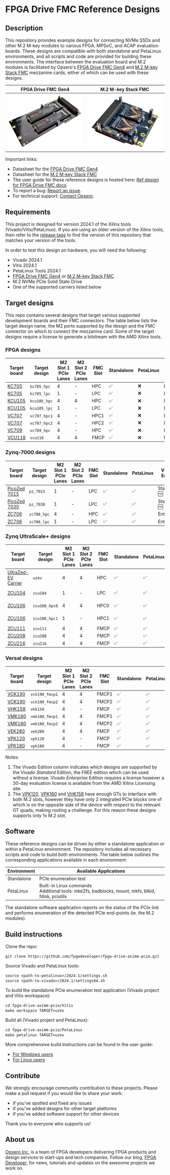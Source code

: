 # FPGA Drive FMC Reference Designs

## Description

This repository provides example designs for connecting NVMe SSDs and other M.2 M-key modules to various FPGA, MPSoC,
and ACAP evaluation boards. These designs are compatible with both standalone and PetaLinux environments, and all scripts
and code are provided for building these environments. The interface between the evaluation board and M.2 modules is 
facilitated by Opsero's [FPGA Drive FMC Gen4] and [M.2 M-key Stack FMC] mezzanine cards, either of which can be used with
these designs.

| FPGA Drive FMC Gen4 | M.2 M-key Stack FMC |
|---------------------|---------------------|
| ![FPGA Drive FMC Gen4](docs/source/images/fpga-drive-fmc-gen4.png "FPGA Drive FMC Gen4") | ![M.2 M-key Stack FMC](docs/source/images/m2-mkey-stack-fmc.png "M.2 M-key Stack FMC") |

Important links:

* Datasheet for the [FPGA Drive FMC Gen4]
* Datasheet for the [M.2 M-key Stack FMC]
* The user guide for these reference designs is hosted here: [Ref design for FPGA Drive FMC docs](https://refdesign.fpgadrive.com "Ref design for FPGA Drive FMC docs")
* To report a bug: [Report an issue](https://github.com/fpgadeveloper/fpga-drive-aximm-pcie/issues "Report an issue").
* For technical support: [Contact Opsero](https://opsero.com/contact-us "Contact Opsero").

## Requirements

This project is designed for version 2024.1 of the Xilinx tools (Vivado/Vitis/PetaLinux). 
If you are using an older version of the Xilinx tools, then refer to the 
[release tags](https://github.com/fpgadeveloper/fpga-drive-aximm-pcie/tags "releases")
to find the version of this repository that matches your version of the tools.

In order to test this design on hardware, you will need the following:

* Vivado 2024.1
* Vitis 2024.1
* PetaLinux Tools 2024.1
* [FPGA Drive FMC Gen4] or [M.2 M-key Stack FMC]
* M.2 NVMe PCIe Solid State Drive
* One of the supported carriers listed below

## Target designs

This repo contains several designs that target various supported development boards and their
FMC connectors. The table below lists the target design name, the M2 ports supported by the design and 
the FMC connector on which to connect the mezzanine card. Some of the target designs
require a license to generate a bitstream with the AMD Xilinx tools.

<!-- updater start -->
### FPGA designs

| Target board          | Target design   | M2 Slot 1<br> PCIe Lanes | M2 Slot 2<br> PCIe Lanes | FMC Slot    | Standalone | PetaLinux | Vivado<br> Edition |
|-----------------------|-----------------|--------------------------|--------------------------|-------------|-------|-------|-------|
| [KC705]               | `kc705_hpc`     | 4     | -     | HPC         | :white_check_mark: | :x:         | Enterprise |
| [KC705]               | `kc705_lpc`     | 1     | -     | LPC         | :white_check_mark: | :x:         | Enterprise |
| [KCU105]              | `kcu105_hpc`    | 4     | 4     | HPC         | :white_check_mark: | :x:         | Enterprise |
| [KCU105]              | `kcu105_lpc`    | 1     | -     | LPC         | :white_check_mark: | :x:         | Enterprise |
| [VC707]               | `vc707_hpc1`    | 4     | -     | HPC1        | :white_check_mark: | :x:         | Enterprise |
| [VC707]               | `vc707_hpc2`    | 4     | -     | HPC2        | :white_check_mark: | :x:         | Enterprise |
| [VC709]               | `vc709_hpc`     | 4     | -     | HPC         | :white_check_mark: | :x:         | Enterprise |
| [VCU118]              | `vcu118`        | 4     | 4     | FMCP        | :white_check_mark: | :x:         | Enterprise |

### Zynq-7000 designs

| Target board          | Target design   | M2 Slot 1<br> PCIe Lanes | M2 Slot 2<br> PCIe Lanes | FMC Slot    | Standalone | PetaLinux | Vivado<br> Edition |
|-----------------------|-----------------|--------------------------|--------------------------|-------------|-------|-------|-------|
| [PicoZed 7015]        | `pz_7015`       | 1     | -     | LPC         | :white_check_mark: | :white_check_mark: | Standard :free: |
| [PicoZed 7030]        | `pz_7030`       | 1     | -     | LPC         | :white_check_mark: | :white_check_mark: | Standard :free: |
| [ZC706]               | `zc706_hpc`     | 4     | -     | HPC         | :white_check_mark: | :white_check_mark: | Enterprise |
| [ZC706]               | `zc706_lpc`     | 1     | -     | LPC         | :white_check_mark: | :white_check_mark: | Enterprise |

### Zynq UltraScale+ designs

| Target board          | Target design   | M2 Slot 1<br> PCIe Lanes | M2 Slot 2<br> PCIe Lanes | FMC Slot    | Standalone | PetaLinux | Vivado<br> Edition |
|-----------------------|-----------------|--------------------------|--------------------------|-------------|-------|-------|-------|
| [UltraZed-EV Carrier] | `uzev`          | 4     | 4     | HPC         | :white_check_mark: | :white_check_mark: | Standard :free: |
| [ZCU104]              | `zcu104`        | 1     | -     | LPC         | :white_check_mark: | :white_check_mark: | Standard :free: |
| [ZCU106]              | `zcu106_hpc0`   | 4     | 4     | HPC0        | :white_check_mark: | :white_check_mark: | Standard :free: |
| [ZCU106]              | `zcu106_hpc1`   | 1     | -     | HPC1        | :white_check_mark: | :white_check_mark: | Standard :free: |
| [ZCU111]              | `zcu111`        | 4     | 4     | FMCP        | :white_check_mark: | :white_check_mark: | Enterprise |
| [ZCU208]              | `zcu208`        | 4     | 4     | FMCP        | :white_check_mark: | :white_check_mark: | Enterprise |
| [ZCU216]              | `zcu216`        | 4     | 4     | FMCP        | :white_check_mark: | :white_check_mark: | Enterprise |

### Versal designs

| Target board          | Target design   | M2 Slot 1<br> PCIe Lanes | M2 Slot 2<br> PCIe Lanes | FMC Slot    | Standalone | PetaLinux | Vivado<br> Edition |
|-----------------------|-----------------|--------------------------|--------------------------|-------------|-------|-------|-------|
| [VCK190]              | `vck190_fmcp1`  | 4     | 4     | FMCP1       | :white_check_mark: | :white_check_mark: | Enterprise |
| [VCK190]              | `vck190_fmcp2`  | 4     | 4     | FMCP2       | :white_check_mark: | :white_check_mark: | Enterprise |
| [VHK158]              | `vhk158`        | 4     | -     | FMCP        | :white_check_mark: | :white_check_mark: | Enterprise |
| [VMK180]              | `vmk180_fmcp1`  | 4     | 4     | FMCP1       | :white_check_mark: | :white_check_mark: | Enterprise |
| [VMK180]              | `vmk180_fmcp2`  | 4     | 4     | FMCP2       | :white_check_mark: | :white_check_mark: | Enterprise |
| [VEK280]              | `vek280`        | 4     | 4     | FMCP        | :white_check_mark: | :white_check_mark: | Enterprise |
| [VPK120]              | `vpk120`        | 4     | -     | FMCP        | :white_check_mark: | :white_check_mark: | Enterprise |
| [VPK180]              | `vpk180`        | 4     | -     | FMCP        | :white_check_mark: | :white_check_mark: | Enterprise |

[KC705]: https://www.xilinx.com/kc705
[KCU105]: https://www.xilinx.com/kcu105
[VC707]: https://www.xilinx.com/vc707
[VC709]: https://www.xilinx.com/vc709
[VCU118]: https://www.xilinx.com/vcu118
[PicoZed 7015]: https://www.xilinx.com/products/boards-and-kits/1-hypn9d.html
[PicoZed 7030]: https://www.xilinx.com/products/boards-and-kits/1-hypn9d.html
[ZC706]: https://www.xilinx.com/zc706
[UltraZed-EV Carrier]: https://www.xilinx.com/products/boards-and-kits/1-1s78dxb.html
[ZCU104]: https://www.xilinx.com/zcu104
[ZCU106]: https://www.xilinx.com/zcu106
[ZCU111]: https://www.xilinx.com/zcu111
[ZCU208]: https://www.xilinx.com/zcu208
[ZCU216]: https://www.xilinx.com/zcu216
[VCK190]: https://www.xilinx.com/vck190
[VHK158]: https://www.xilinx.com/vhk158
[VMK180]: https://www.xilinx.com/vmk180
[VEK280]: https://www.xilinx.com/vek280
[VPK120]: https://www.xilinx.com/vpk120
[VPK180]: https://www.xilinx.com/vpk180
<!-- updater end -->

Notes:

1. The Vivado Edition column indicates which designs are supported by the Vivado *Standard* Edition, the
   FREE edition which can be used without a license. Vivado *Enterprise* Edition requires
   a license however a 30-day evaluation license is available from the AMD Xilinx Licensing site.
2. The [VPK120], [VPK180] and [VHK158] have enough GTs to interface with both M.2 slots, however they have only 2 integrated PCIe blocks
   one of which is on the opposite side of the device with respect to the relevant GT quads, making routing a challenge.
   For this reason these designs supports only 1x M.2 slot.

## Software

These reference designs can be driven by either a standalone application or within a PetaLinux environment. 
The repository includes all necessary scripts and code to build both environments. The table 
below outlines the corresponding applications available in each environment:

| Environment      | Available Applications  |
|------------------|-------------------------|
| Standalone       | PCIe enumeration test |
| PetaLinux        | Built-in Linux commands<br>Additional tools: mke2fs, badblocks, mount, mkfs, blkid, fdisk, pciutils |

The standalone software application reports on the status of the PCIe link and 
performs enumeration of the detected PCIe end-points (ie. the M.2 modules).

## Build instructions

Clone the repo:
```
git clone https://github.com/fpgadeveloper/fpga-drive-aximm-pcie.git
```

Source Vivado and PetaLinux tools:

```
source <path-to-petalinux>/2024.1/settings.sh
source <path-to-vivado>/2024.1/settings64.sh
```

To build the standalone PCIe enumeration test application (Vivado project and Vitis workspace):

```
cd fpga-drive-aximm-pcie/Vitis
make workspace TARGET=uzev
```

Build all (Vivado project and PetaLinux):

```
cd fpga-drive-aximm-pcie/PetaLinux
make petalinux TARGET=uzev
```

More comprehensive build instructions can be found in the user guide:
* [For Windows users](https://refdesign.fpgadrive.com/en/latest/build_instructions.html#windows-users)
* [For Linux users](https://refdesign.fpgadrive.com/en/latest/build_instructions.html#linux-users)

## Contribute

We strongly encourage community contribution to these projects. Please make a pull request if you
would like to share your work:
* if you've spotted and fixed any issues
* if you've added designs for other target platforms
* if you've added software support for other devices

Thank you to everyone who supports us!

## About us

[Opsero Inc.](https://opsero.com "Opsero Inc.") is a team of FPGA developers delivering FPGA products and 
design services to start-ups and tech companies. Follow our blog, 
[FPGA Developer](https://www.fpgadeveloper.com "FPGA Developer"), for news, tutorials and
updates on the awesome projects we work on.

[FPGA Drive FMC Gen4]: https://www.fpgadrive.com/docs/fpga-drive-fmc-gen4/overview/
[M.2 M-key Stack FMC]: https://www.fpgadrive.com/docs/m2-mkey-stack-fmc/overview/

